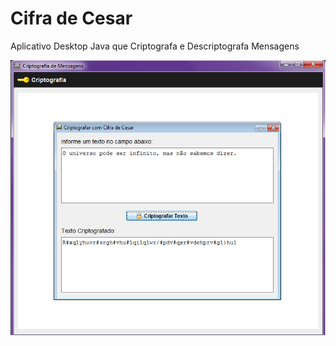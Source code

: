# Cifra de Cesar
Aplicativo Desktop Java que Criptografa e Descriptografa Mensagens

![alt text](https://raw.githubusercontent.com/alissonjaques/cifra_de_cesar/main/Prints%20da%20Aplica%C3%A7%C3%A3o/criptografando.PNG)
